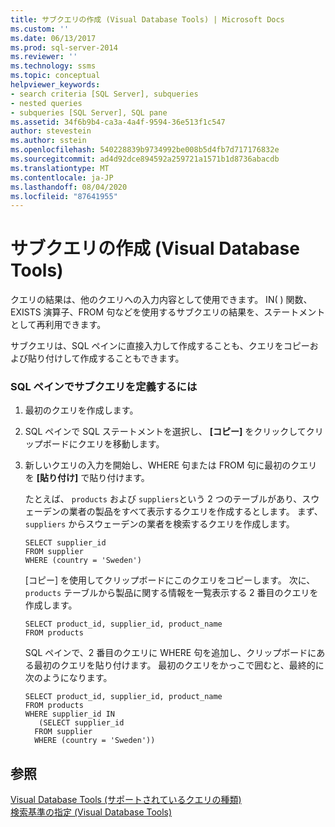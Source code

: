 ```yaml
---
title: サブクエリの作成 (Visual Database Tools) | Microsoft Docs
ms.custom: ''
ms.date: 06/13/2017
ms.prod: sql-server-2014
ms.reviewer: ''
ms.technology: ssms
ms.topic: conceptual
helpviewer_keywords:
- search criteria [SQL Server], subqueries
- nested queries
- subqueries [SQL Server], SQL pane
ms.assetid: 34f6b9b4-ca3a-4a4f-9594-36e513f1c547
author: stevestein
ms.author: sstein
ms.openlocfilehash: 540228839b9734992be008b5d4fb7d717176832e
ms.sourcegitcommit: ad4d92dce894592a259721a1571b1d8736abacdb
ms.translationtype: MT
ms.contentlocale: ja-JP
ms.lasthandoff: 08/04/2020
ms.locfileid: "87641955"
---
```

# <a name="create-subqueries-visual-database-tools"></a>サブクエリの作成 (Visual Database Tools)
  クエリの結果は、他のクエリへの入力内容として使用できます。 IN( ) 関数、EXISTS 演算子、FROM 句などを使用するサブクエリの結果を、ステートメントとして再利用できます。  
  
 サブクエリは、SQL ペインに直接入力して作成することも、クエリをコピーおよび貼り付けして作成することもできます。  
  
### <a name="to-define-a-subquery-in-the-sql-pane"></a>SQL ペインでサブクエリを定義するには  
  
1.  最初のクエリを作成します。  
  
2.  SQL ペインで SQL ステートメントを選択し、 **[コピー]** をクリックしてクリップボードにクエリを移動します。  
  
3.  新しいクエリの入力を開始し、WHERE 句または FROM 句に最初のクエリを **[貼り付け]** で貼り付けます。  
  
     たとえば、 `products` および `suppliers`という 2 つのテーブルがあり、スウェーデンの業者の製品をすべて表示するクエリを作成するとします。 まず、 `suppliers` からスウェーデンの業者を検索するクエリを作成します。  
  
    ```  
    SELECT supplier_id  
    FROM supplier  
    WHERE (country = 'Sweden')  
    ```  
  
     [コピー] を使用してクリップボードにこのクエリをコピーします。 次に、 `products` テーブルから製品に関する情報を一覧表示する 2 番目のクエリを作成します。  
  
    ```  
    SELECT product_id, supplier_id, product_name  
    FROM products  
    ```  
  
     SQL ペインで、2 番目のクエリに WHERE 句を追加し、クリップボードにある最初のクエリを貼り付けます。 最初のクエリをかっこで囲むと、最終的に次のようになります。  
  
    ```  
    SELECT product_id, supplier_id, product_name  
    FROM products  
    WHERE supplier_id IN  
       (SELECT supplier_id  
      FROM supplier  
      WHERE (country = 'Sweden'))  
    ```  
  
## <a name="see-also"></a>参照  
 [Visual Database Tools &#40;サポートされているクエリの種類&#41;](visual-database-tools.md)   
 [検索基準の指定 (Visual Database Tools)](specify-search-criteria-visual-database-tools.md)  
  
  
